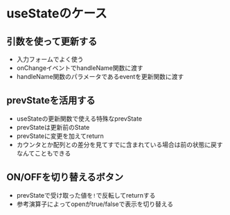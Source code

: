 # useStateのケース
## 引数を使って更新する
- 入力フォームでよく使う
- onChangeイベントでhandleName関数に渡す
- handleName関数のパラメータであるeventを更新関数に渡す

## prevStateを活用する
- useStateの更新関数で使える特殊なprevState
- prevStateは更新前のState
- prevStateに変更を加えてreturn
- カウンタとか配列との差分を見てすでに含まれている場合は前の状態に戻すなんてこともできる

## ON/OFFを切り替えるボタン
- prevStateで受け取った値を`!`で反転してreturnする
- 参考演算子によってopenがtrue/falseで表示を切り替える
